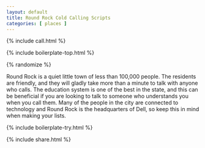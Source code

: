 ```yaml
---
layout: default
title: Round Rock Cold Calling Scripts
categories: [ places ]
---
```


{% include call.html %}

{% include boilerplate-top.html %}


{% randomize %}

Round Rock is a quiet little town of less than 100,000 people. The residents are friendly, and they will gladly take more than a minute to talk with anyone who calls. The education system is one of the best in the state, and this can be beneficial if you are looking to talk to someone who understands you when you call them. Many of the people in the city are connected to technology and Round Rock is the headquarters of Dell, so keep this in mind when making your lists.

{% include boilerplate-try.html %}

{% include share.html %}